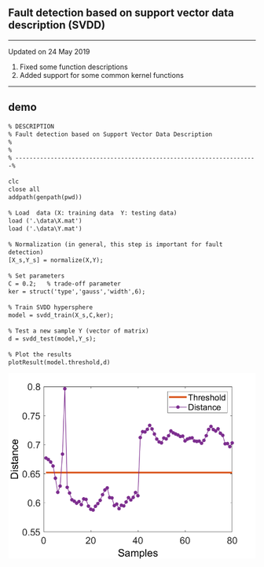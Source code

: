## Fault detection based on support vector data description (SVDD)

---------------------------------------------------------
Updated on 24 May 2019	
1. Fixed some function descriptions 
2. Added support for some common kernel functions
---------------------------------------------------------  

## demo
```
% DESCRIPTION
% Fault detection based on Support Vector Data Description
%
%
% ---------------------------------------------------------------------%

clc
close all
addpath(genpath(pwd))

% Load  data (X: training data  Y: testing data)
load ('.\data\X.mat')
load ('.\data\Y.mat')

% Normalization (in general, this step is important for fault detection)
[X_s,Y_s] = normalize(X,Y);

% Set parameters 
C = 0.2;   % trade-off parameter
ker = struct('type','gauss','width',6);

% Train SVDD hypersphere
model = svdd_train(X_s,C,ker);

% Test a new sample Y (vector of matrix)
d = svdd_test(model,Y_s);

% Plot the results
plotResult(model.threshold,d)

```

![](data/SVDD.png)
  

